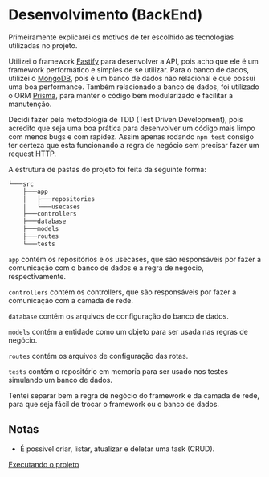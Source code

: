# Desenvolvimento (BackEnd)

Primeiramente explicarei os motivos de ter escolhido as tecnologias utilizadas no projeto.

Utilizei o framework [Fastify](https://www.fastify.dev/) para desenvolver a API, pois acho que ele é um framework performático e simples de se utilizar.
Para o banco de dados, utilizei o [MongoDB](https://www.mongodb.com/), pois é um banco de dados não relacional e que possui uma boa performance.  Também relacionado a banco de dados, foi utilizado o ORM [Prisma](https://www.prisma.io/), para manter o código bem modularizado e facilitar a manutenção.

Decidi fazer pela metodologia de TDD (Test Driven Development), pois acredito que seja uma boa prática para desenvolver um código mais limpo com menos bugs e com rapidez. Assim apenas rodando `npm test` consigo ter certeza que esta funcionando a regra de negócio sem precisar fazer um request HTTP.

A estrutura de pastas do projeto foi feita da seguinte forma:

```sh
└───src
    ├───app
    │   ├───repositories
    │   └───usecases
    ├───controllers
    ├───database
    ├───models
    ├───routes
    └───tests
```

`app` contém os repositórios e os usecases, que são responsáveis por fazer a comunicação com o banco de dados e a regra de negócio, respectivamente.

`controllers` contém os controllers, que são responsáveis por fazer a comunicação com a camada de rede.

`database` contém os arquivos de configuração do banco de dados.

`models` contém a entidade como um objeto para ser usada nas regras de negócio.

`routes` contém os arquivos de configuração das rotas.

`tests` contém o repositório em memoria para ser usado nos testes simulando um banco de dados.

Tentei separar bem a regra de negócio do framework e da camada de rede, para que seja fácil de trocar o framework ou o banco de dados.


## Notas

- É possivel criar, listar, atualizar e deletar uma task (CRUD).

[Executando o projeto](./README.md)

